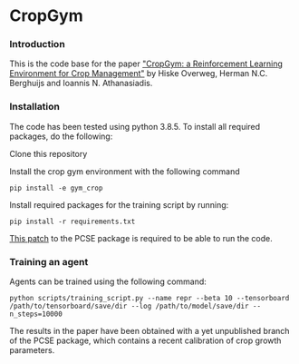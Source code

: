 # CropGym

### Introduction
This is the code base for the paper ["CropGym: a Reinforcement Learning Environment for Crop Management"](https://arxiv.org/abs/2104.04326) by Hiske Overweg, Herman N.C. Berghuijs and Ioannis N. Athanasiadis. 

### Installation
The code has been tested using python 3.8.5. To install all required packages, do the following:

Clone this repository

Install the crop gym environment with the following command
    
```
pip install -e gym_crop
```

Install required packages for the training script by running:
    
```
pip install -r requirements.txt
```

[This patch](https://github.com/ajwdewit/pcse/pull/44) to the PCSE package is required to be able to run the code.

### Training an agent
Agents can be trained using the following command:
```
python scripts/training_script.py --name repr --beta 10 --tensorboard /path/to/tensorboard/save/dir --log /path/to/model/save/dir --n_steps=10000
```

The results in the paper have been obtained with a yet unpublished branch of the PCSE package, which contains a recent calibration of crop growth parameters.

